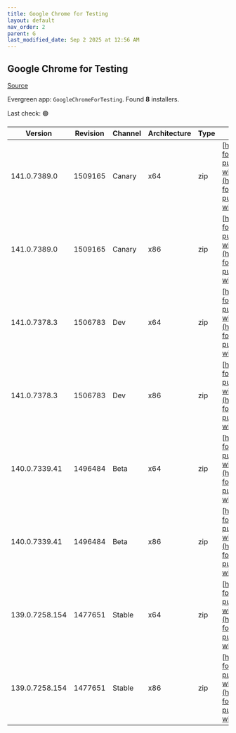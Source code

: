 ```yaml
---
title: Google Chrome for Testing
layout: default
nav_order: 2
parent: G
last_modified_date: Sep 2 2025 at 12:56 AM
---
```


## Google Chrome for Testing

[Source](https://googlechromelabs.github.io/chrome-for-testing/)

Evergreen app: `GoogleChromeForTesting`. Found **8** installers.

Last check: 🟢

| Version        | Revision | Channel | Architecture | Type | URI                                                                                                                                                                                              |
| -------------- | -------- | ------- | ------------ | ---- | ------------------------------------------------------------------------------------------------------------------------------------------------------------------------------------------------ |
| 141.0.7389.0   | 1509165  | Canary  | x64          | zip  | [https://storage.googleapis.com/chrome-for-testing-public/141.0.7389.0/win64/chrome-win64.zip](https://storage.googleapis.com/chrome-for-testing-public/141.0.7389.0/win64/chrome-win64.zip)     |
| 141.0.7389.0   | 1509165  | Canary  | x86          | zip  | [https://storage.googleapis.com/chrome-for-testing-public/141.0.7389.0/win32/chrome-win32.zip](https://storage.googleapis.com/chrome-for-testing-public/141.0.7389.0/win32/chrome-win32.zip)     |
| 141.0.7378.3   | 1506783  | Dev     | x64          | zip  | [https://storage.googleapis.com/chrome-for-testing-public/141.0.7378.3/win64/chrome-win64.zip](https://storage.googleapis.com/chrome-for-testing-public/141.0.7378.3/win64/chrome-win64.zip)     |
| 141.0.7378.3   | 1506783  | Dev     | x86          | zip  | [https://storage.googleapis.com/chrome-for-testing-public/141.0.7378.3/win32/chrome-win32.zip](https://storage.googleapis.com/chrome-for-testing-public/141.0.7378.3/win32/chrome-win32.zip)     |
| 140.0.7339.41  | 1496484  | Beta    | x64          | zip  | [https://storage.googleapis.com/chrome-for-testing-public/140.0.7339.41/win64/chrome-win64.zip](https://storage.googleapis.com/chrome-for-testing-public/140.0.7339.41/win64/chrome-win64.zip)   |
| 140.0.7339.41  | 1496484  | Beta    | x86          | zip  | [https://storage.googleapis.com/chrome-for-testing-public/140.0.7339.41/win32/chrome-win32.zip](https://storage.googleapis.com/chrome-for-testing-public/140.0.7339.41/win32/chrome-win32.zip)   |
| 139.0.7258.154 | 1477651  | Stable  | x64          | zip  | [https://storage.googleapis.com/chrome-for-testing-public/139.0.7258.154/win64/chrome-win64.zip](https://storage.googleapis.com/chrome-for-testing-public/139.0.7258.154/win64/chrome-win64.zip) |
| 139.0.7258.154 | 1477651  | Stable  | x86          | zip  | [https://storage.googleapis.com/chrome-for-testing-public/139.0.7258.154/win32/chrome-win32.zip](https://storage.googleapis.com/chrome-for-testing-public/139.0.7258.154/win32/chrome-win32.zip) |
